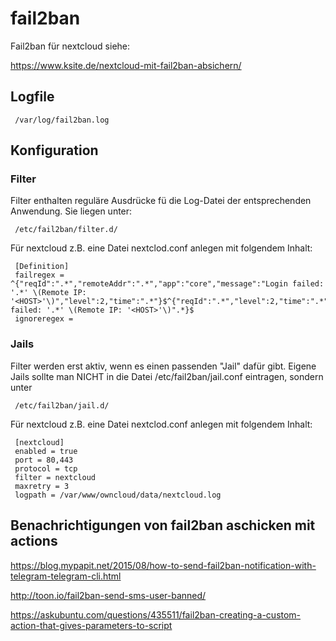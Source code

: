 # fail2ban

Fail2ban für nextcloud siehe:

https://www.ksite.de/nextcloud-mit-fail2ban-absichern/

## Logfile
     
     /var/log/fail2ban.log
     
## Konfiguration

### Filter

Filter enthalten reguläre Ausdrücke fü die Log-Datei der entsprechenden Anwendung.
Sie liegen unter:

     /etc/fail2ban/filter.d/
     
Für nextcloud z.B. eine Datei nextclod.conf anlegen mit folgendem Inhalt:
     
     [Definition]
     failregex = ^{"reqId":".*","remoteAddr":".*","app":"core","message":"Login failed: '.*' \(Remote IP: '<HOST>'\)","level":2,"time":".*"}$^{"reqId":".*","level":2,"time":".*","remoteAddr":".*","app":"core".*","message":"Login failed: '.*' \(Remote IP: '<HOST>'\)".*}$
     ignoreregex =
     
        
     
### Jails

Filter werden erst aktiv, wenn es einen passenden "Jail" dafür gibt.
Eigene Jails sollte man NICHT in die Datei /etc/fail2ban/jail.conf eintragen, sondern unter

     /etc/fail2ban/jail.d/
     
Für nextcloud z.B. eine Datei nextclod.conf anlegen mit folgendem Inhalt:

     [nextcloud]
     enabled = true
     port = 80,443
     protocol = tcp
     filter = nextcloud
     maxretry = 3
     logpath = /var/www/owncloud/data/nextcloud.log
     
     
## Benachrichtigungen von fail2ban aschicken mit actions 

https://blog.mypapit.net/2015/08/how-to-send-fail2ban-notification-with-telegram-telegram-cli.html
    
http://toon.io/fail2ban-send-sms-user-banned/     

https://askubuntu.com/questions/435511/fail2ban-creating-a-custom-action-that-gives-parameters-to-script

